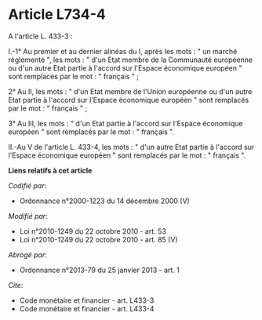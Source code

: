 # Article L734-4

A l'article L. 433-3 : 

I.-1° Au premier et au dernier alinéas du I, après les mots : " un marché réglementé ", les mots : " d'un Etat membre de la
Communauté européenne ou d'un autre Etat partie à l'accord sur l'Espace économique européen " sont remplacés par le mot : "
français " ; 

2° Au II, les mots : " d'un Etat membre de l'Union européenne ou d'un autre Etat partie à l'accord sur l'Espace économique
européen " sont remplacés par le mot : " français " ; 

3° Au III, les mots : " d'un Etat partie à l'accord sur l'Espace économique européen " sont remplacés par le mot : " français
". 

II.-Au V de l'article L. 433-4, les mots : " d'un autre Etat partie à l'accord sur l'Espace économique européen " sont
remplacés par le mot : " français ".

**Liens relatifs à cet article**

_Codifié par_:

  - Ordonnance n°2000-1223 du 14 décembre 2000 (V)

_Modifié par_:

  - Loi n°2010-1249 du 22 octobre 2010 - art. 53
  - Loi n°2010-1249 du 22 octobre 2010 - art. 85 (V)

_Abrogé par_:

  - Ordonnance n°2013-79 du 25 janvier 2013 - art. 1

_Cite_:

  - Code monétaire et financier - art. L433-3
  - Code monétaire et financier - art. L433-4
